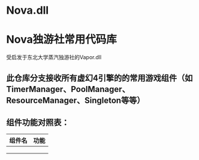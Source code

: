 # Nova.dll
# Nova独游社常用代码库
受启发于东北大学蒸汽独游社的Vapor.dll
## 此仓库分支接收所有虚幻4引擎的的常用游戏组件（如TimerManager、PoolManager、 ResourceManager、Singleton等等）
## 组件功能对照表：
|   组件名   |   功能   |
| ---- | ---- |
|      |      |
|      |      |
|      |      |

